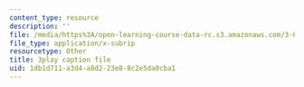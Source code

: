```yaml
---
content_type: resource
description: ''
file: /media/https%3A/open-learning-course-data-rc.s3.amazonaws.com/3-60-symmetry-structure-and-tensor-properties-of-materials-fall-2005/1db1d711a3d4a8d223e88c2e5da0cba1_V1i2bknbWfc.srt
file_type: application/x-subrip
resourcetype: Other
title: 3play caption file
uid: 1db1d711-a3d4-a8d2-23e8-8c2e5da0cba1
---
```

